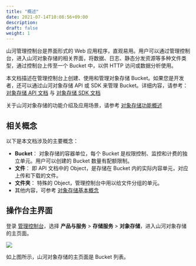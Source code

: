 ```yaml
---
title: "概述"
date: 2021-07-14T10:08:56+09:00
description:
draft: false
weight: 1
---
```


山河管理控制台是界面形式的 Web 应用程序，直观易用。用户可以通过管理控制台，进入山河对象存储的相关界面，将数据、日志、静态分发资源等多种文件类型，通过控制台上传至一个 Bucket 中，以供 HTTP 访问或数据分析使用。

本文档描述在管理控制台上创建、使用和管理对象存储 Bucket。如果您是开发者，还可以通过山河对象存储 API 或 SDK 来管理 Bucket。详细内容，请参考：[对象存储 API 文档](/storage/object-storage/api/) 与 [对象存储 SDK 文档](/storage/object-storage/sdk/)

关于山河对象存储的功能介绍及应用场景，请参考 [对象存储功能概述](/storage/object-storage/intro/function_list/)

## 相关概念
以下是本文档涉及的主要概念：

- **Bucket**： 对象存储的容器单位，每个 Bucket 是权限控制、监控和计费的独立单元。用户可以创建的 Bucket 数量有配额限制。
- **文件**： 即 API 文档中的 Object，是存储在 Bucket 内的实际内容单元，对应上传和下载的文件。
- **文件夹**： 特殊的 Object，管理控制台中用以给文件分组的单元。
- 其他内容，可参考 [对象存储基本概念](/storage/object-storage/intro/object-storage/#基本概念)

## 操作台主界面

登录 [管理控制台](https://console.shanhe.com/login)，选择 **产品与服务** > **存储服务** > **对象存储**，进入山河对象存储的主页面。

![](../_images/console_main.png)

如上图所示，山河对象存储的主页面是 Bucket 列表。

